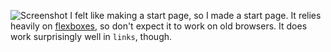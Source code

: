 ![Screenshot](https://u.teknik.io/gnRsmm.png)
I felt like making a start page, so I made a start page. It relies heavily on [flexboxes](http://caniuse.com/#feat=flexbox), so don't expect it to work on old browsers. It does work surprisingly well in `links`, though.
